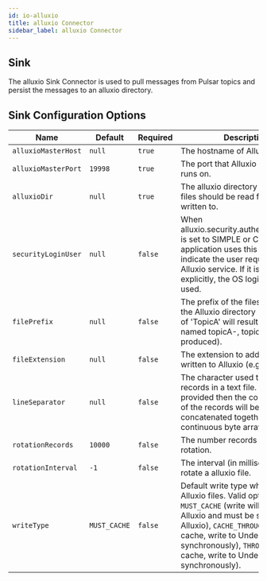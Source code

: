 ```yaml
---
id: io-alluxio
title: alluxio Connector
sidebar_label: alluxio Connector
---
```


## Sink

The alluxio Sink Connector is used to pull messages from Pulsar topics and persist the messages
to an alluxio directory.

## Sink Configuration Options

| Name | Default | Required | Description |
|------|---------|----------|-------------|
| `alluxioMasterHost` | `null` | `true` | The hostname of Alluxio master. |
| `alluxioMasterPort` | `19998` | `true` | The port that Alluxio master node runs on. |
| `alluxioDir` | `null` | `true` | The alluxio directory from which files should be read from or written to. |
| `securityLoginUser` | `null` | `false` | When alluxio.security.authentication.type is set to SIMPLE or CUSTOM, user application uses this property to indicate the user requesting Alluxio service. If it is not set explicitly, the OS login user will be used. |
| `filePrefix` | `null` | `false` | The prefix of the files to create in the Alluxio directory (e.g. a value of 'TopicA' will result in files named topicA-, topicA-, etc being produced). |
| `fileExtension` | `null` | `false` | The extension to add to the files written to Alluxio (e.g. '.txt'). |
| `lineSeparator` | `null` | `false` | The character used to separate records in a text file. If no value is provided then the content from all of the records will be concatenated together in one continuous byte array. |
| `rotationRecords` | `10000` | `false` | The number records of alluxio file rotation. |
| `rotationInterval` | `-1` | `false` | The interval (in milliseconds) to rotate a alluxio file. |
| `writeType` | `MUST_CACHE` | `false` | Default write type when creating Alluxio files. Valid options are `MUST_CACHE` (write will only go to Alluxio and must be stored in Alluxio), `CACHE_THROUGH` (try to cache, write to UnderFS synchronously), `THROUGH` (no cache, write to UnderFS synchronously). |
